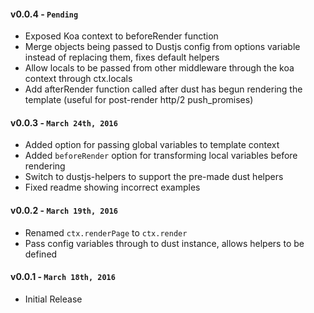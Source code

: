 #### v0.0.4 - `Pending`
* Exposed Koa context to beforeRender function
* Merge objects being passed to Dustjs config from options variable instead of replacing them, fixes default helpers
* Allow locals to be passed from other middleware through the koa context through ctx.locals
* Add afterRender function called after dust has begun rendering the template (useful for post-render http/2 push_promises)

#### v0.0.3 - `March 24th, 2016`
* Added option for passing global variables to template context
* Added `beforeRender` option for transforming local variables before rendering
* Switch to dustjs-helpers to support the pre-made dust helpers
* Fixed readme showing incorrect examples

#### v0.0.2 - `March 19th, 2016`
* Renamed `ctx.renderPage` to `ctx.render` 
* Pass config variables through to dust instance, allows helpers to be defined

#### v0.0.1 - `March 18th, 2016`
* Initial Release